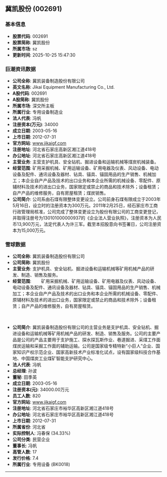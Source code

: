## 冀凯股份 (002691)

### 基本信息

- **股票代码**: 002691
- **股票简称**: 冀凯股份
- **所属市场**: sz
- **更新时间**: 2025-10-25 15:47:30

### 巨潮资讯数据

- **公司全称**: 冀凯装备制造股份有限公司
- **英文名称**: Jikai Equipment Manufacturing Co., Ltd.
- **A股代码**: 002691
- **A股简称**: 冀凯股份
- **所属市场**: 深交所主板
- **所属行业**: 专用设备制造业
- **法人代表**: 冯帆
- **注册资本(万元)**: 34000
- **成立日期**: 2003-05-16
- **上市日期**: 2012-07-31
- **官方网站**: www.jikaigf.com
- **注册地址**: 河北省石家庄高新区湘江道418号
- **办公地址**: 河北省石家庄高新区湘江道418号
- **主营业务**: 主营支护机具、安全钻机、掘进设备和运输机械等煤炭机械装备。
- **经营范围**: 矿用采掘机械、矿用运输设备、矿用电器及仪表、风动设备、电动设备及配件、通讯设备及器材、钻具、锚具、锚固用品的生产销售、机械加工；本企业自产产品及技术的出口业务和本企业所需的机械设备、零配件、原辅材料及技术的进出口业务，国家限定或禁止的商品和技术除外；设备租赁；自产产品的维修服务，自有房屋租赁；煤炭销售。
- **公司简介**: 公司系由石煤有限整体变更设立。公司前身石煤有限成立于2003年5月16日，设立时的注册资本为300万元。2011年2月25日，经石家庄市工商行政管理局核准，公司完成了整体变更设立为股份有限公司的工商变更登记，并取得注册号为130101000000937的《企业法人营业执照》，注册资本为人民币13,900万元，法定代表人为许三军。截至本招股意向书签署日，公司注册资本为15,000万元。

### 雪球数据

- **公司全称**: 冀凯装备制造股份有限公司
- **公司简称**: 冀凯股份
- **主营业务**: 支护机具、安全钻机、掘进设备和运输机械等矿用机械产品的研发、制造、销售及服务。
- **经营范围**: 　　矿用采掘机械、矿用运输设备、矿用电器及仪表、风动设备、电动设备及配件、通讯设备及器材、钻具、锚具、锚固用品的生产销售、机械加工；本企业自产产品及技术的出口业务和本企业所需的机械设备、零配件、原辅材料及技术的进出口业务，国家限定或禁止的商品和技术除外；设备租赁；自产产品的维修服务，自有房屋租赁。

　　
- **公司简介**: 冀凯装备制造股份有限公司的主营业务是支护机具、安全钻机、掘进设备和运输机械等矿用机械产品的研发、制造、销售及服务。公司的主要产品是公司的产品主要用于支护施工、探水探瓦斯作业、巷道掘进、采煤工作面煤炭运输和采掘工作面的辅助运输。公司是国家级专精特新“小巨人”企业、国家知识产权示范企业、国家高新技术产业标准化试点，设有国家级科技合作基地、中国煤炭工业煤矿智能支护研究中心。
- **法人代表**: 冯帆
- **总经理**: 孙波
- **董秘**: 田季英
- **成立日期**: 2003-05-16
- **注册资本(元)**: 34000.00万元
- **员工人数**: 820
- **官方网站**: www.jikaigf.com
- **注册地址**: 河北省石家庄市裕华区高新区湘江道418号
- **办公地址**: 河北省石家庄市裕华区高新区湘江道418号
- **上市日期**: 2012-07-31
- **所属省份**: 河北省
- **实际控制人**: 冯春保 (34.33%)
- **公司分类**: 民营企业
- **董事长**: 冯帆
- **高管人数**: 17
- **发行价格**: 7.4
- **所属行业**: 专用设备 (BK0018)

---